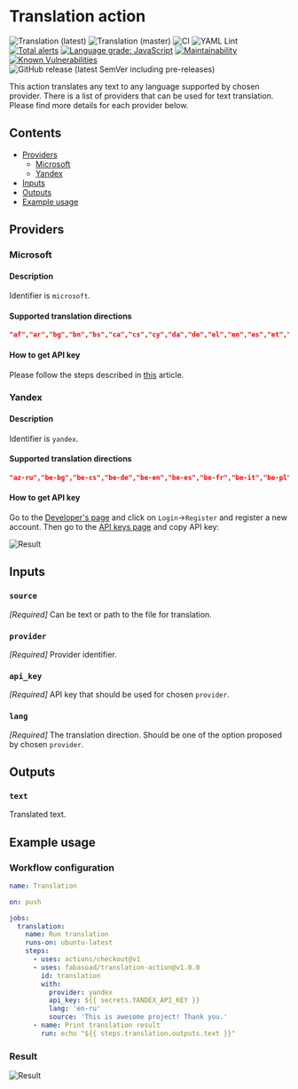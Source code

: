 # Translation action
![Translation (latest)](https://github.com/fabasoad/translation-action/workflows/Translation%20(latest)/badge.svg) ![Translation (master)](https://github.com/fabasoad/translation-action/workflows/Translation%20(master)/badge.svg) ![CI](https://github.com/fabasoad/translation-action/workflows/CI/badge.svg) ![YAML Lint](https://github.com/fabasoad/translation-action/workflows/YAML%20Lint/badge.svg) [![Total alerts](https://img.shields.io/lgtm/alerts/g/fabasoad/translation-action.svg?logo=lgtm&logoWidth=18)](https://lgtm.com/projects/g/fabasoad/translation-action/alerts/) [![Language grade: JavaScript](https://img.shields.io/lgtm/grade/javascript/g/fabasoad/translation-action.svg?logo=lgtm&logoWidth=18)](https://lgtm.com/projects/g/fabasoad/translation-action/context:javascript) [![Maintainability](https://api.codeclimate.com/v1/badges/84bb3beceb9503272bc9/maintainability)](https://codeclimate.com/github/fabasoad/translation-action/maintainability) [![Known Vulnerabilities](https://snyk.io/test/github/fabasoad/translation-action/badge.svg?targetFile=package.json)](https://snyk.io/test/github/fabasoad/translation-action?targetFile=package.json) ![GitHub release (latest SemVer including pre-releases)](https://img.shields.io/github/v/release/fabasoad/translation-action?include_prereleases)

This action translates any text to any language supported by chosen provider. There is a list of providers that can be used for text translation. Please find more details for each provider below.

## Contents
- [Providers](#providers)
  - [Microsoft](#microsoft)
  - [Yandex](#yandex)
- [Inputs](#inputs)
- [Outputs](#outputs)
- [Example usage](#example-usage)

## Providers

### Microsoft
#### Description
Identifier is `microsoft`.
#### Supported translation directions
```json
"af","ar","bg","bn","bs","ca","cs","cy","da","de","el","en","es","et","fa","fi","fr","he","hi","hr","ht","hu","id","is","it","ja","ko","lt","lv","ms","mt","mww","nb","nl","pl","pt","ro","ru","sk","sl","sr-Latn","sv","sw","ta","th","tlh-Latn","tr","uk","ur","vi","zh-Hans"
```
#### How to get API key
Please follow the steps described in [this](https://docs.microsoft.com/en-us/azure/cognitive-services/translator/translator-text-how-to-signup) article.

### Yandex
#### Description
Identifier is `yandex`.
#### Supported translation directions
```json
"az-ru","be-bg","be-cs","be-de","be-en","be-es","be-fr","be-it","be-pl","be-ro","be-ru","be-sr","be-tr","bg-be","bg-ru","bg-uk","ca-en","ca-ru","cs-be","cs-en","cs-ru","cs-uk","da-en","da-ru","de-be","de-en","de-es","de-fr","de-it","de-ru","de-tr","de-uk","el-en","el-ru","en-be","en-ca","en-cs","en-da","en-de","en-el","en-es","en-et","en-fi","en-fr","en-hu","en-it","en-lt","en-lv","en-mk","en-nl","en-no","en-pt","en-ru","en-sk","en-sl","en-sq","en-sv","en-tr","en-uk","es-be","es-de","es-en","es-ru","es-uk","et-en","et-ru","fi-en","fi-ru","fr-be","fr-de","fr-en","fr-ru","fr-uk","hr-ru","hu-en","hu-ru","hy-ru","it-be","it-de","it-en","it-ru","it-uk","lt-en","lt-ru","lv-en","lv-ru","mk-en","mk-ru","nl-en","nl-ru","no-en","no-ru","pl-be","pl-ru","pl-uk","pt-en","pt-ru","ro-be","ro-ru","ro-uk","ru-az","ru-be","ru-bg","ru-ca","ru-cs","ru-da","ru-de","ru-el","ru-en","ru-es","ru-et","ru-fi","ru-fr","ru-hr","ru-hu","ru-hy","ru-it","ru-lt","ru-lv","ru-mk","ru-nl","ru-no","ru-pl","ru-pt","ru-ro","ru-sk","ru-sl","ru-sq","ru-sr","ru-sv","ru-tr","ru-uk","sk-en","sk-ru","sl-en","sl-ru","sq-en","sq-ru","sr-be","sr-ru","sr-uk","sv-en","sv-ru","tr-be","tr-de","tr-en","tr-ru","tr-uk","uk-bg","uk-cs","uk-de","uk-en","uk-es","uk-fr","uk-it","uk-pl","uk-ro","uk-ru","uk-sr","uk-tr"
```
#### How to get API key
Go to the [Developer's page](https://translate.yandex.com/developers) and click on `Login`->`Register` and register a new account. Then go to the [API keys page](https://translate.yandex.com/developers/keys) and copy API key:

![Result](https://raw.githubusercontent.com/fabasoad/translation-action/master/screenshots/screenshot-yandex-api-key.png)

## Inputs
### `source`
_[Required]_ Can be text or path to the file for translation.
### `provider`
_[Required]_ Provider identifier.
### `api_key`
_[Required]_ API key that should be used for chosen `provider`.
### `lang`
_[Required]_ The translation direction. Should be one of the option proposed by chosen `provider`.

## Outputs
### `text`
Translated text.

## Example usage

### Workflow configuration

```yaml
name: Translation

on: push

jobs:
  translation:
    name: Run translation
    runs-on: ubuntu-latest
    steps:
      - uses: actions/checkout@v1
      - uses: fabasoad/translation-action@v1.0.0
        id: translation
        with:
          provider: yandex
          api_key: ${{ secrets.YANDEX_API_KEY }}
          lang: 'en-ru'
          source: 'This is awesome project! Thank you.'
      - name: Print translation result
        run: echo "${{ steps.translation.outputs.text }}"
```

### Result
![Result](https://raw.githubusercontent.com/fabasoad/translation-action/master/screenshots/screenshot-yandex-result.png)
